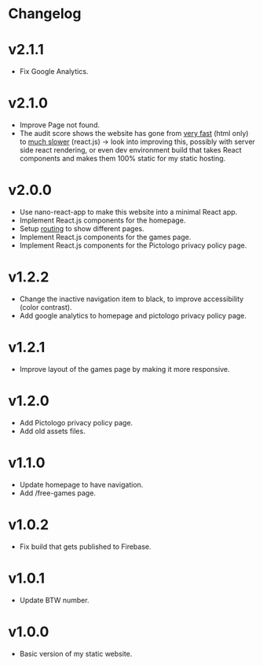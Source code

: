 # Changelog

# v2.1.1
- Fix Google Analytics.

# v2.1.0
- Improve Page not found.
- The audit score shows the website has gone from [very fast](assets/building/chrome-audit-score-2019-03-24.png)  (html only) to [much slower](assets/building/chrome-audit-score-2019-04-04.png) (react.js) -> look into improving this, possibly with server side react rendering, or even dev environment build that takes React components and makes them 100% static for my static hosting.

# v2.0.0
- Use nano-react-app to make this website into a minimal React app.
- Implement React.js components for the homepage.
- Setup [routing](https://medium.com/the-andela-way/understanding-the-fundamentals-of-routing-in-react-b29f806b157e) to show different pages.
- Implement React.js components for the games page.
- Implement React.js components for the Pictologo privacy policy page.

# v1.2.2
- Change the inactive navigation item to black, to improve accessibility (color contrast).
- Add google analytics to homepage and pictologo privacy policy page.

# v1.2.1
- Improve layout of the games page by making it more responsive.

# v1.2.0
- Add Pictologo privacy policy page.
- Add old assets files.

# v1.1.0
- Update homepage to have navigation.
- Add /free-games page.

# v1.0.2
- Fix build that gets published to Firebase.

# v1.0.1
- Update BTW number.

# v1.0.0
- Basic version of my static website.
